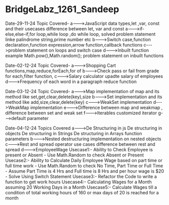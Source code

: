 # BridgeLabz_1261_Sandeep
Date-29-11-24
Topic Covered-
a--->JavaScript data types,let ,var, const and their usecases
        difference between let, var and const
a--->if-else,else-if,for loop,while loop ,do while loop,
        solved problem statement linke palindrome string,prime number etc
b--->Switch case,function declaration,function expression,arrow function,callback functions
c--->problem statement on loops and switch case
d--->Inbuilt function example Math.pow(),Math.random();
        problem statement on inbuilt functions



Date-02-12-24
Topic Covered-
a--->Shopping Cart 
        functions,map,reduce,forEach,for of
b--->Check pass or fail from grade
        for each,filter function,
c--->Salary calculator
        upadte salary of employees
d--->Frequency of each word in a paragraph
        reduce function


Date-03-12-24
Topic Covered-
a--->Map
        implementation of map and its method like set,get,clear,delete(key),size
b--->Set
        implementation and its method like add,size,clear,delete(key)
c--->WeakSet
        implementation
d--->WeakMap
        implementation
e--->Difference between map and weakmap , difference between set and weak set
f--->Iterables
        customized iterator
g--->default parameter

Date-04-12-24
Topics Covered
a--->De Structuring in js
        De structuring in objects
        De structuring in Strings
        De structuring in Arrays
        function parameters
b--->Nested destructuring
        implementation on nested objects
c--->Rest and spread operator
        use cases 
        difference between rest and spread
d--->EmployeeWage
        Usecase1:- Ability to Check Employee is present or Absent - Use Math.Random to check Absent or Present
        Usecase2:- Ability to Calculate Daily  Employee Wage based on  part time or full time work - Use 
                Math.Random to check No Time,  Part Time or Full Time
                - Assume Part Time is 4 Hrs and Full time  is 8 Hrs and per hour wage is $20
                - Solve Using Switch Statement
        Usecase3:- Refactor the Code to write a function to get work hours
        Usecase4:- Calculating Wages for a Month assuming 20 Working Days in a Month
        Usecase5:- Calculate Wages till a condition of total working hours of 160 or max days of 20 is 
                reached for a month 


